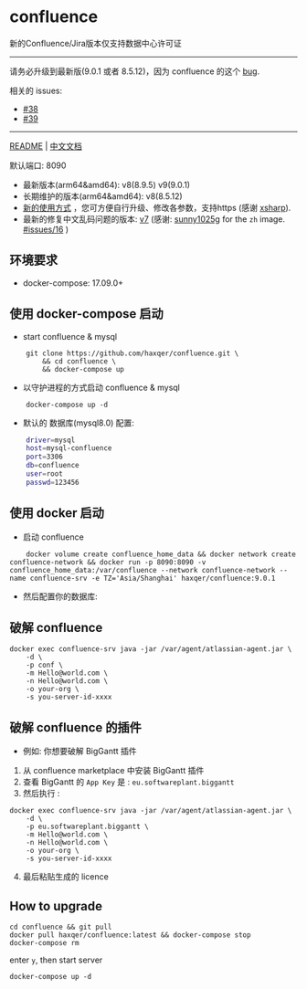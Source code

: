 # confluence

新的Confluence/Jira版本仅支持数据中心许可证

---
请务必升级到最新版(9.0.1 或者 8.5.12)，因为 confluence 的这个 [bug](https://confluence.atlassian.com/security/cve-2023-22518-improper-authorization-vulnerability-in-confluence-data-center-and-server-1311473907.html).

相关的 issues:
+ [#38](https://github.com/haxqer/confluence/issues/38)
+ [#39](https://github.com/haxqer/confluence/issues/39)

---

[README](README.md) | [中文文档](README_zh.md)

默认端口: 8090

+ 最新版本(arm64&amd64): v8(8.9.5) v9(9.0.1)
+ 长期维护的版本(arm64&amd64): v8(8.5.12)
+ [新的使用方式](https://github.com/haxqer/confluence/tree/build-your-own) ，您可方便自行升级、修改各参数，支持https (感谢 [xsharp](https://github.com/xsharp)).
+ 最新的修复中文乱码问题的版本: [v7](https://github.com/haxqer/confluence/tree/latest-zh) (感谢: [sunny1025g](https://github.com/sunny1025g) for the `zh` image. [#issues/16](https://github.com/haxqer/confluence/issues/16) )

## 环境要求
- docker-compose: 17.09.0+

## 使用 docker-compose 启动

- start confluence & mysql

```
    git clone https://github.com/haxqer/confluence.git \
        && cd confluence \
        && docker-compose up
```

- 以守护进程的方式启动 confluence & mysql

```
    docker-compose up -d
```

- 默认的 数据库(mysql8.0) 配置:

```bash
    driver=mysql
    host=mysql-confluence
    port=3306
    db=confluence
    user=root
    passwd=123456
```

## 使用 docker 启动

- 启动 confluence

```
    docker volume create confluence_home_data && docker network create confluence-network && docker run -p 8090:8090 -v confluence_home_data:/var/confluence --network confluence-network --name confluence-srv -e TZ='Asia/Shanghai' haxqer/confluence:9.0.1
```

- 然后配置你的数据库:


## 破解 confluence

```
docker exec confluence-srv java -jar /var/agent/atlassian-agent.jar \
    -d \
    -p conf \
    -m Hello@world.com \
    -n Hello@world.com \
    -o your-org \
    -s you-server-id-xxxx
```

## 破解 confluence 的插件

- 例如: 你想要破解 BigGantt 插件
1. 从 confluence marketplace 中安装 BigGantt 插件
2. 查看 BigGantt 的 `App Key` 是 : `eu.softwareplant.biggantt`
3. 然后执行 :

```
docker exec confluence-srv java -jar /var/agent/atlassian-agent.jar \
    -d \
    -p eu.softwareplant.biggantt \
    -m Hello@world.com \
    -n Hello@world.com \
    -o your-org \
    -s you-server-id-xxxx
```

4. 最后粘贴生成的 licence


## How to upgrade

```shell
cd confluence && git pull
docker pull haxqer/confluence:latest && docker-compose stop
docker-compose rm
```

enter `y`, then start server

```shell
docker-compose up -d
```

